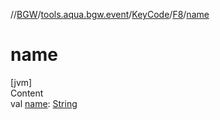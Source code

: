 //[BGW](../../../../index.md)/[tools.aqua.bgw.event](../../index.md)/[KeyCode](../index.md)/[F8](index.md)/[name](name.md)



# name  
[jvm]  
Content  
val [name](name.md): [String](https://kotlinlang.org/api/latest/jvm/stdlib/kotlin/-string/index.html)  



